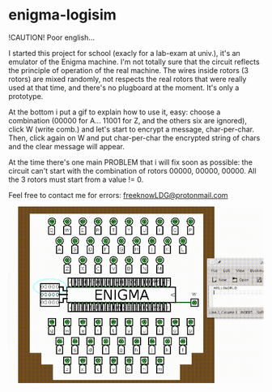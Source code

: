 # enigma-logisim
!CAUTION! Poor english...

I started this project for school (exacly for a lab-exam at univ.), it's an emulator of the Enigma machine.
I'm not totally sure that the circuit reflects the principle of operation of the real machine.
The wires inside rotors (3 rotors) are mixed randomly, not respects the real rotors that were really used at that time, and there's no plugboard at the moment. It's only a prototype. 

At the bottom i put a gif to explain how to use it, easy: choose a combination (00000 for A... 11001 for Z, and the others six are ignored), click W (write comb.) and let's start to encrypt a message, char-per-char. Then, click again on W and put char-per-char the encrypted string of chars and the clear message will appear.

At the time there's one main PROBLEM that i will fix soon as possible: 
the circuit can't start with the combination of rotors 00000, 00000, 00000. All the 3 rotors must start from a value != 0.

Feel free to contact me for errors:
freeknowLDG@protonmail.com

![alt tag](https://github.com/freeknowLDG/enigma-logisim/blob/master/enigma.gif)
